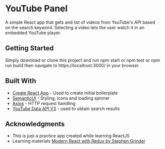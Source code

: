 # YouTube Panel

A simple React app that gets and list of videos from YouTube's API based on the search keyword. Selecting a video lets the user watch it in an embedded YouTube player.

## Getting Started


Simply download or clone this project and run npm start or npm test or npm run build then navigate to https://localhost:3000/ in your browser.



## Built With

* [Create React App](https://reactjs.org/docs/create-a-new-react-app.html) - Used to create initial boilerplate
* [SemanticUI](https://semantic-ui.com/) - Styling, icons and loading spinner
* [Axios](https://github.com/axios/axios) - HTTP request handling
* [YouTube Data API V3](https://developers.google.com/youtube/v3) - used to obtain search results


## Acknowledgments

* This is just a practice app created while learning ReactJS
* Learning materials [Modern React with Redux by Stephen Grinder](https://www.udemy.com/course/react-redux/)

